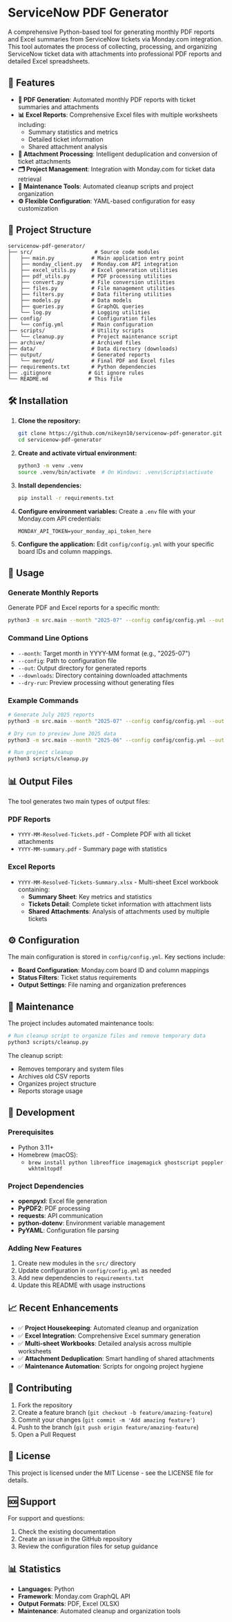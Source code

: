 # ServiceNow PDF Generator

A comprehensive Python-based tool for generating monthly PDF reports and Excel summaries from ServiceNow tickets via Monday.com integration. This tool automates the process of collecting, processing, and organizing ServiceNow ticket data with attachments into professional PDF reports and detailed Excel spreadsheets.

## 🚀 Features

- **📄 PDF Generation**: Automated monthly PDF reports with ticket summaries and attachments
- **📊 Excel Reports**: Comprehensive Excel files with multiple worksheets including:
  - Summary statistics and metrics
  - Detailed ticket information
  - Shared attachment analysis
- **🔄 Attachment Processing**: Intelligent deduplication and conversion of ticket attachments
- **🗂️ Project Management**: Integration with Monday.com for ticket data retrieval
- **🧹 Maintenance Tools**: Automated cleanup scripts and project organization
- **⚙️ Flexible Configuration**: YAML-based configuration for easy customization

## 📁 Project Structure

```
servicenow-pdf-generator/
├── src/                    # Source code modules
│   ├── main.py            # Main application entry point
│   ├── monday_client.py   # Monday.com API integration
│   ├── excel_utils.py     # Excel generation utilities
│   ├── pdf_utils.py       # PDF processing utilities
│   ├── convert.py         # File conversion utilities
│   ├── files.py           # File management utilities
│   ├── filters.py         # Data filtering utilities
│   ├── models.py          # Data models
│   ├── queries.py         # GraphQL queries
│   └── log.py             # Logging utilities
├── config/                # Configuration files
│   └── config.yml         # Main configuration
├── scripts/               # Utility scripts
│   └── cleanup.py         # Project maintenance script
├── archive/               # Archived files
├── data/                  # Data directory (downloads)
├── output/                # Generated reports
│   └── merged/            # Final PDF and Excel files
├── requirements.txt       # Python dependencies
├── .gitignore            # Git ignore rules
└── README.md             # This file
```

## 🛠️ Installation

1. **Clone the repository:**
   ```bash
   git clone https://github.com/nikeyn10/servicenow-pdf-generator.git
   cd servicenow-pdf-generator
   ```

2. **Create and activate virtual environment:**
   ```bash
   python3 -m venv .venv
   source .venv/bin/activate  # On Windows: .venv\Scripts\activate
   ```

3. **Install dependencies:**
   ```bash
   pip install -r requirements.txt
   ```

4. **Configure environment variables:**
   Create a `.env` file with your Monday.com API credentials:
   ```env
   MONDAY_API_TOKEN=your_monday_api_token_here
   ```

5. **Configure the application:**
   Edit `config/config.yml` with your specific board IDs and column mappings.

## 🚀 Usage

### Generate Monthly Reports

Generate PDF and Excel reports for a specific month:

```bash
python3 -m src.main --month "2025-07" --config config/config.yml --out output/merged --downloads data/downloads
```

### Command Line Options

- `--month`: Target month in YYYY-MM format (e.g., "2025-07")
- `--config`: Path to configuration file
- `--out`: Output directory for generated reports
- `--downloads`: Directory containing downloaded attachments
- `--dry-run`: Preview processing without generating files

### Example Commands

```bash
# Generate July 2025 reports
python3 -m src.main --month "2025-07" --config config/config.yml --out output/merged --downloads data/downloads

# Dry run to preview June 2025 data
python3 -m src.main --month "2025-06" --config config/config.yml --out output/merged --downloads data/downloads --dry-run

# Run project cleanup
python3 scripts/cleanup.py
```

## 📊 Output Files

The tool generates two main types of output files:

### PDF Reports
- `YYYY-MM-Resolved-Tickets.pdf` - Complete PDF with all ticket attachments
- `YYYY-MM-summary.pdf` - Summary page with statistics

### Excel Reports
- `YYYY-MM-Resolved-Tickets-Summary.xlsx` - Multi-sheet Excel workbook containing:
  - **Summary Sheet**: Key metrics and statistics
  - **Tickets Detail**: Complete ticket information with attachment lists
  - **Shared Attachments**: Analysis of attachments used by multiple tickets

## ⚙️ Configuration

The main configuration is stored in `config/config.yml`. Key sections include:

- **Board Configuration**: Monday.com board ID and column mappings
- **Status Filters**: Ticket status requirements
- **Output Settings**: File naming and organization preferences

## 🧹 Maintenance

The project includes automated maintenance tools:

```bash
# Run cleanup script to organize files and remove temporary data
python3 scripts/cleanup.py
```

The cleanup script:
- Removes temporary and system files
- Archives old CSV reports
- Organizes project structure
- Reports storage usage

## 🔧 Development

### Prerequisites
- Python 3.11+
- Homebrew (macOS):
  - `brew install python libreoffice imagemagick ghostscript poppler wkhtmltopdf`

### Project Dependencies

- **openpyxl**: Excel file generation
- **PyPDF2**: PDF processing
- **requests**: API communication
- **python-dotenv**: Environment variable management
- **PyYAML**: Configuration file parsing

### Adding New Features

1. Create new modules in the `src/` directory
2. Update configuration in `config/config.yml` as needed
3. Add new dependencies to `requirements.txt`
4. Update this README with usage instructions

## 📈 Recent Enhancements

- ✅ **Project Housekeeping**: Automated cleanup and organization
- ✅ **Excel Integration**: Comprehensive Excel summary generation
- ✅ **Multi-sheet Workbooks**: Detailed analysis across multiple worksheets
- ✅ **Attachment Deduplication**: Smart handling of shared attachments
- ✅ **Maintenance Automation**: Scripts for ongoing project hygiene

## 🤝 Contributing

1. Fork the repository
2. Create a feature branch (`git checkout -b feature/amazing-feature`)
3. Commit your changes (`git commit -m 'Add amazing feature'`)
4. Push to the branch (`git push origin feature/amazing-feature`)
5. Open a Pull Request

## 📝 License

This project is licensed under the MIT License - see the LICENSE file for details.

## 🆘 Support

For support and questions:
1. Check the existing documentation
2. Create an issue in the GitHub repository
3. Review the configuration files for setup guidance

## 📊 Statistics

- **Languages**: Python
- **Framework**: Monday.com GraphQL API
- **Output Formats**: PDF, Excel (XLSX)
- **Maintenance**: Automated cleanup and organization tools
